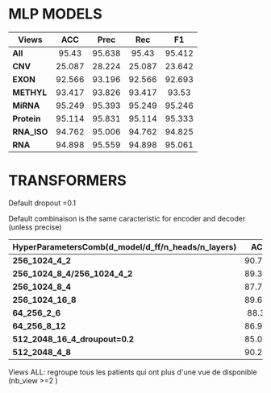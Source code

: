 # MLP MODELS

| Views  | ACC | Prec | Rec  | F1   |
| -------|:---:| :---:| :---:| :---:|
|__All__ |95.43 |95.638 |95.43 |95.412 |
|__CNV__ |25.087 |28.224 |25.087 |23.642 |
|__EXON__ |92.566 |93.196 |92.566 |92.693 |
|__METHYL__ |93.417 |93.826 |93.417 |93.53 |
|__MiRNA__ |95.249 |95.393 |95.249 |95.246 |
|__Protein__ |95.114 |95.831 |95.114 |95.333 |
|__RNA_ISO__ |94.762 |95.006 |94.762 |94.825 |
|__RNA__ |94.898 |95.559 |94.898 |95.061 |

# TRANSFORMERS
Default dropout =0.1

Default combinaison is the same caracteristic for encoder and decoder (unless precise)


| HyperParametersComb(d_model/d_ff/n_heads/n_layers)  | ACC | Prec | Rec  | F1   |
| -------|:---:| :---:| :---:| :---:|
|__256_1024_4_2__ |90.755 |92.159 |90.755 |91.065 |
|__256_1024_8_4/256_1024_4_2__ |89.373 |91.387 |89.373 |89.611 |
|__256_1024_8_4__ |87.779 |89.384 |87.779 |87.983 |
|__256_1024_16_8__ |89.692 |90.521 |89.692 |89.79 |
|__64_256_2_6__ |88.31 |90.676 |88.31 |88.603 |
|__64_256_8_12__ |86.929 |88.993 |86.929 |87.126 |
|__512_2048_16_4_droupout=0.2__ |85.016 |87.86 |85.016 |85.064 |
|__512_2048_4_8__ |90.223 |90.954 |90.223 |90.306 |


Views ALL: regroupe tous les patients qui ont plus d'une vue de disponible (nb_view >=2 )
